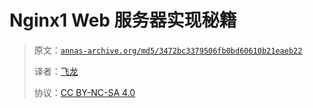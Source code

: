 # Nginx1 Web 服务器实现秘籍

> 原文：[`annas-archive.org/md5/3472bc3379506fb0bd60610b21eaeb22`](https://annas-archive.org/md5/3472bc3379506fb0bd60610b21eaeb22)
> 
> 译者：[飞龙](https://github.com/wizardforcel)
> 
> 协议：[CC BY-NC-SA 4.0](http://creativecommons.org/licenses/by-nc-sa/4.0/)